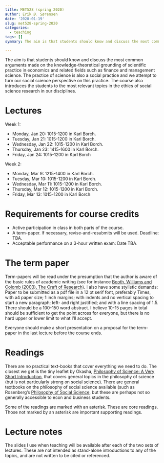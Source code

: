 ```yaml
---
title: MET528 (spring 2020)
author: Erik Ø. Sørensen
date: '2020-01-19'
slug: met528-spring-2020
categories:
  - teaching
tags: []
symmary: The aim is that students should know and discuss the most common   arguments made on the knowledge-theoretical grounding of scientific practice in econom ics and related fields such as finance and management science. The practice of science is also a social practice and we attempt to turn our social science perspec tive on this practice. The course also introduces students to the most relevant topics in the ethics of social science research in our disciplines.

---
```


The aim is that students should know and discuss the most common   arguments made on the knowledge-theoretical grounding of scientific practice in economics and related fields such as finance and management science. The practice of science is also a social practice and we attempt to turn our social science perspective on this practice. The course also introduces the students to the most relevant topics in the ethics of social science research in our disciplines.

# Lectures

Week 1:

- Monday, Jan 20: 1015-1200 in Karl Borch.
- Tuesday, Jan 21: 1015-1200 in Karl Borch.
- Wednesday, Jan 22: 1015-1200 in Karl Borch.
- Thursday, Jan 23: 1415-1600 in Karl Borch.
- Friday, Jan 24: 1015-1200 in Karl Borch

Week 2: 

- Monday, Mar 9: 1215-1400 in Karl Borch.
- Tuesday, Mar 10: 1015-1200 in Karl Borch.
- Wednesday, Mar 11: 1015-1200 in Karl Borch.
- Thursday, Mar 12: 1015-1200 in Karl Borch.
- Friday, Mar 13: 1015-1200 in Karl Borch

# Requirements for course credits

- Active participation in class in both parts of the course.
- A term-paper. If necessary, revise-and-resubmits will be used. Deadline: TBA.
- Acceptable performance on a 3-hour written exam: Date TBA.

# The term paper

Term-papers will be read under the presumption that the author is aware of the basic rules of academic writing (see for instance [Booth, Williams and Colomb (2003), The Craft of Research](https://www.amazon.com/Research-Chicago-Writing-Editing-Publishing/dp/0226065685)). I also have some stylistic demands: Paper to be submitted as a pdf file in a 12 pt serif font, preferably Times, with a4 paper size; 1 inch margins; with indents and no vertical spacing to start a new paragraph; left- and right justified; and with a line spacing of 1.5. There should be a 100-150 word abstract. I believe 10-15 pages in total should be sufficient to get the point across for everyone, but there is no hard upper or lower limit to what I’ll accept.

Everyone should make a short presentation on a proposal for the term-paper in the last lecture before the course ends.

# Readings

There are no practical text-books that cover everything we need to do. The closest we get is the tiny leaflet by Okasha, [Philosophy of Science: A Very Short Introduction](https://www.amazon.com/Philosophy-Science-Very-Short-Introduction/dp/0198745583), that covers general topics in the philosophy of science (but is not particularly strong on social science). There are general textbooks on the philosophy of social science available (such as Rosenberg’s [Philosophy of Social Science](https://www.amazon.com/Philosophy-Social-Science-Alexander-Rosenberg/dp/0813343518), but these are perhaps not so generally accessible to econ and business students. 

Some of the readings are marked with an asterisk. These are core readings. Those not marked by an asterisk are important supporting readings.


# Lecture notes

The slides I use when teaching will be available after each of the two sets of lectures. These are not intended as stand-alone introductions to any of the topics, and are not written to be cited or referenced.
